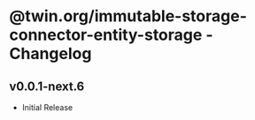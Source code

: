 # @twin.org/immutable-storage-connector-entity-storage - Changelog

## v0.0.1-next.6

- Initial Release
